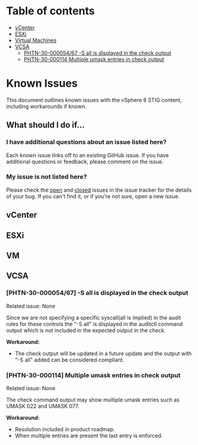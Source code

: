 # Table of contents

- [vCenter](#vcenter)
- [ESXi](#esxi)
- [Virtual Machines](#vm)
- [VCSA](#vcsa)
  - [PHTN-30-000054/67 -S all is displayed in the check output](#phtn-30-000054/67--S-all-is-displayed-in-the-check-output)
  - [PHTN-30-000114 Multiple umask entries in check output](#phtn-30-000114-multiple-umask-entries-in-check-output)

# Known Issues

This document outlines known issues with the vSphere 8 STIG content, including workarounds if known.

## What should I do if...

### I have additional questions about an issue listed here?

Each known issue links off to an existing GitHub issue. If you have additional questions or feedback, please comment on the issue.

### My issue is not listed here?

Please check the [open](https://github.com/vmware/dod-compliance-and-automation/issues) and [closed](https://github.com/vmware/dod-compliance-and-automation/issues?q=is%3Aissue+is%3Aclosed) issues in the issue tracker for the details of your bug. If you can't find it, or if you're not sure, open a new issue.

## vCenter

## ESXi

## VM

## VCSA

### [PHTN-30-000054/67] -S all is displayed in the check output

Related issue: None

Since we are not specifying a specific syscall(all is implied) in the audit rules for these controls the "-S all" is displayed in the auditctl command output which is not included in the expected output in the check.  

**Workaround:**

- The check output will be updated in a future update and the output with "-S all" added can be considered compliant.

### [PHTN-30-000114] Multiple umask entries in check output

Related issue: None

The check command output may show multiple umask entries such as UMASK 022 and UMASK 077.  

**Workaround:**

- Resolution included in product roadmap.  
- When multiple entries are present the last entry is enforced.  
